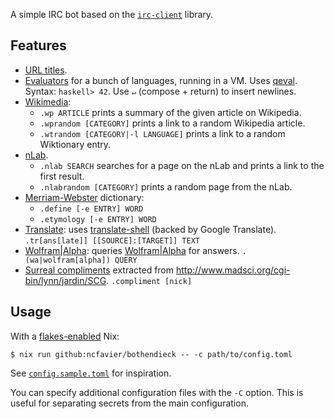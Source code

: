 A simple IRC bot based on the [`irc-client`](https://hackage.haskell.org/package/irc-client) library.

## Features

- [URL titles](https://github.com/ncfavier/bothendieck/blob/main/src/Parts/URL.hs).
- [Evaluators](https://github.com/ncfavier/bothendieck/blob/main/src/Parts/Eval.hs) for a bunch of languages, running in a VM. Uses [qeval](https://github.com/tilpner/qeval). Syntax: `haskell> 42`. Use `↵` (compose + return) to insert newlines.
- [Wikimedia](https://github.com/ncfavier/bothendieck/blob/main/src/Parts/Wikimedia.hs):
  - `.wp ARTICLE` prints a summary of the given article on Wikipedia.
  - `.wprandom [CATEGORY]` prints a link to a random Wikipedia article.
  - `.wtrandom [CATEGORY|-l LANGUAGE]` prints a link to a random Wiktionary entry.
- [nLab](https://github.com/ncfavier/bothendieck/blob/main/src/Parts/NLab.hs).
  - `.nlab SEARCH` searches for a page on the nLab and prints a link to the first result.
  - `.nlabrandom [CATEGORY]` prints a random page from the nLab.
- [Merriam-Webster](https://github.com/ncfavier/bothendieck/blob/main/src/Parts/MerriamWebster.hs) dictionary:
  - `.define [-e ENTRY] WORD`
  - `.etymology [-e ENTRY] WORD`
- [Translate](https://github.com/ncfavier/bothendieck/blob/main/src/Parts/Translate.hs): uses [translate-shell](https://github.com/soimort/translate-shell) (backed by Google Translate). `.tr[ans[late]] [[SOURCE]:[TARGET]] TEXT`
- [Wolfram|Alpha](https://github.com/ncfavier/bothendieck/blob/main/src/Parts/WolframAlpha.hs): queries [Wolfram|Alpha](https://www.wolframalpha.com/input) for answers. `.(wa|wolfram[alpha]) QUERY`
- [Surreal compliments](https://github.com/ncfavier/bothendieck/blob/main/src/Parts/Compliment.hs) extracted from http://www.madsci.org/cgi-bin/lynn/jardin/SCG. `.compliment [nick]`

## Usage

With a [flakes-enabled](https://nixos.wiki/wiki/Flakes#Enable_flakes) Nix:

```console
$ nix run github:ncfavier/bothendieck -- -c path/to/config.toml
```

See [`config.sample.toml`](https://github.com/ncfavier/bothendieck/blob/main/config.sample.toml) for inspiration.

You can specify additional configuration files with the `-C` option. This is useful for separating secrets from the main configuration.
